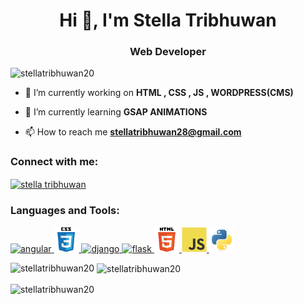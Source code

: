 <h1 align="center">Hi 👋, I'm Stella Tribhuwan</h1>
<h3 align="center">Web Developer</h3>

<p align="left"> <img src="https://komarev.com/ghpvc/?username=stellatribhuwan20&label=Profile%20views&color=0e75b6&style=flat" alt="stellatribhuwan20" /> </p>

- 🔭 I’m currently working on **HTML , CSS , JS , WORDPRESS(CMS)**

- 🌱 I’m currently learning **GSAP ANIMATIONS**

- 📫 How to reach me **stellatribhuwan28@gmail.com**

<h3 align="left">Connect with me:</h3>
<p align="left">
<a href="https://linkedin.com/in/stella tribhuwan" target="blank"><img align="center" src="https://raw.githubusercontent.com/rahuldkjain/github-profile-readme-generator/master/src/images/icons/Social/linked-in-alt.svg" alt="stella tribhuwan" height="30" width="40" /></a>
</p>

<h3 align="left">Languages and Tools:</h3>
<p align="left"> <a href="https://angular.io" target="_blank" rel="noreferrer"> <img src="https://angular.io/assets/images/logos/angular/angular.svg" alt="angular" width="40" height="40"/> </a> <a href="https://www.w3schools.com/css/" target="_blank" rel="noreferrer"> <img src="https://raw.githubusercontent.com/devicons/devicon/master/icons/css3/css3-original-wordmark.svg" alt="css3" width="40" height="40"/> </a> <a href="https://www.djangoproject.com/" target="_blank" rel="noreferrer"> <img src="https://cdn.worldvectorlogo.com/logos/django.svg" alt="django" width="40" height="40"/> </a> <a href="https://flask.palletsprojects.com/" target="_blank" rel="noreferrer"> <img src="https://www.vectorlogo.zone/logos/pocoo_flask/pocoo_flask-icon.svg" alt="flask" width="40" height="40"/> </a> <a href="https://www.w3.org/html/" target="_blank" rel="noreferrer"> <img src="https://raw.githubusercontent.com/devicons/devicon/master/icons/html5/html5-original-wordmark.svg" alt="html5" width="40" height="40"/> </a> <a href="https://developer.mozilla.org/en-US/docs/Web/JavaScript" target="_blank" rel="noreferrer"> <img src="https://raw.githubusercontent.com/devicons/devicon/master/icons/javascript/javascript-original.svg" alt="javascript" width="40" height="40"/> </a> <a href="https://www.python.org" target="_blank" rel="noreferrer"> <img src="https://raw.githubusercontent.com/devicons/devicon/master/icons/python/python-original.svg" alt="python" width="40" height="40"/> </a> </p>

<p><img align="left" src="https://github-readme-stats.vercel.app/api/top-langs?username=stellatribhuwan20&show_icons=true&locale=en&layout=compact" alt="stellatribhuwan20" /></p>

<p>&nbsp;<img align="center" src="https://github-readme-stats.vercel.app/api?username=stellatribhuwan20&show_icons=true&locale=en" alt="stellatribhuwan20" /></p>

<p><img align="center" src="https://github-readme-streak-stats.herokuapp.com/?user=stellatribhuwan20&" alt="stellatribhuwan20" /></p>

